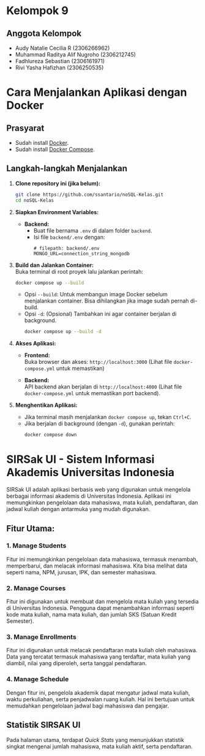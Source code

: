 # Kelompok 9

## Anggota Kelompok

 * Audy Natalie Cecilia R (2306266962)
 * Muhammad Raditya Alif Nugroho (2306212745)
 * Fadhlureza Sebastian (2306161971)
 * Rivi Yasha Hafizhan (2306250535)
 
# Cara Menjalankan Aplikasi dengan Docker

## Prasyarat

*   Sudah install [Docker](https://www.docker.com/get-started).
*   Sudah install [Docker Compose](https://docs.docker.com/compose/install/).

## Langkah-langkah Menjalankan

1.  **Clone repository ini (jika belum):**
    ```bash
    git clone https://github.com/ssantario/noSQL-Kelas.git
    cd noSQL-Kelas
    ```

2.  **Siapkan Environment Variables:**

    *   **Backend:**
        *   Buat file bernama `.env` di dalam folder `backend`.
        *   Isi file `backend/.env` dengan:
            ```env
            # filepath: backend/.env
            MONGO_URL=connection_string_mongodb
            ```

3.  **Build dan Jalankan Container:**  
    Buka terminal di root proyek lalu jalankan perintah:
    ```bash
    docker compose up --build
    ```
    *   Opsi `--build`: Untuk membangun image Docker sebelum menjalankan container. Bisa dihilangkan jika image sudah pernah di-build.
    *   Opsi `-d`: (Opsional) Tambahkan ini agar container berjalan di background.
        ```bash
        docker compose up --build -d
        ```

4.  **Akses Aplikasi:**

    *   **Frontend:**  
        Buka browser dan akses: `http://localhost:3000`
        (Lihat file `docker-compose.yml` untuk memastikan)

    *   **Backend:**  
        API backend akan berjalan di `http://localhost:4000`
        (Lihat file `docker-compose.yml` untuk memastikan port backend).


5.  **Menghentikan Aplikasi:**
    *   Jika terminal masih menjalankan `docker compose up`, tekan `Ctrl+C`.
    *   Jika berjalan di background (dengan `-d`), gunakan perintah:
        ```bash
        docker compose down
        ```


# SIRSak UI - Sistem Informasi Akademis Universitas Indonesia

SIRSak UI adalah aplikasi berbasis web yang digunakan untuk mengelola berbagai informasi akademis di Universitas Indonesia. Aplikasi ini memungkinkan pengelolaan data mahasiswa, mata kuliah, pendaftaran, dan jadwal kuliah dengan antarmuka yang mudah digunakan.

## Fitur Utama:

### 1. **Manage Students**

Fitur ini memungkinkan pengelolaan data mahasiswa, termasuk menambah, memperbarui, dan melacak informasi mahasiswa. Kita bisa melihat data seperti nama, NPM, jurusan, IPK, dan semester mahasiswa.

### 2. **Manage Courses**

Fitur ini digunakan untuk membuat dan mengelola mata kuliah yang tersedia di Universitas Indonesia. Pengguna dapat menambahkan informasi seperti kode mata kuliah, nama mata kuliah, dan jumlah SKS (Satuan Kredit Semester).

### 3. **Manage Enrollments**

Fitur ini digunakan untuk melacak pendaftaran mata kuliah oleh mahasiswa. Data yang tercatat termasuk mahasiswa yang terdaftar, mata kuliah yang diambil, nilai yang diperoleh, serta tanggal pendaftaran.

### 4. **Manage Schedule**

Dengan fitur ini, pengelola akademik dapat mengatur jadwal mata kuliah, waktu perkuliahan, serta penjadwalan ruang kuliah. Hal ini bertujuan untuk memudahkan pengelolaan jadwal bagi mahasiswa dan pengajar.

## Statistik SIRSAK UI

Pada halaman utama, terdapat *Quick Stats* yang menunjukkan statistik singkat mengenai jumlah mahasiswa, mata kuliah aktif, serta pendaftaran.

